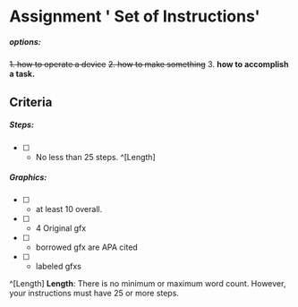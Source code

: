 # Assignment  ' Set of Instructions' 
##### options:
~~1.	how to operate a device~~ 
~~2.	how to make something~~
3.	**how to accomplish a task.**

## Criteria

#####  Steps:
- [ ] - No less than 25 steps. ^[Length]

##### Graphics:
- [ ] 	-	at least 10 overall.
- [ ] 	-	4 Original gfx
- [ ] 	- borrowed gfx are APA cited
- [ ] 	- labeled gfxs

^[Length] **Length**: There is no minimum or maximum word count. However, your instructions must have 25 or more steps.

<!--stackedit_data:
eyJoaXN0b3J5IjpbNjAxNzM1NjgxXX0=
-->